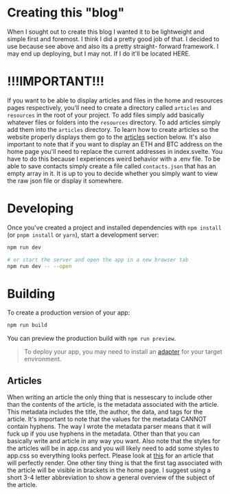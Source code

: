 # Creating this "blog"

When I sought out to create this blog I wanted it to be lightweight and simple first and foremost.
I think I did a pretty good job of that. I decided to use because see above and also its a pretty straight-
forward framework. I may end up deploying, but I may not. If I do it'll be located HERE.

# !!!IMPORTANT!!!

If you want to be able to display articles and files in the home and resources pages respectively, you'll need to create a directory called `articles` and `resources` in the root of your project.
To add files simply add basically whatever files or folders into the `resources` directory.
To add articles simply add them into the `articles` directory. To learn how to create articles so the
website properly displays them go to the [articles](#articles) section below. It's also important to
note that if you want to display an ETH and BTC address on the home page you'll need to replace the current
addresses in index.svelte. You have to do this because I experiences weird behavior with a .env file.
To be able to save contacts simply create a file called `contacts.json` that has an empty array in it.
It is up to you to decide whether you simply want to view the raw json file or display it somewhere.

# Developing

Once you've created a project and installed dependencies with `npm install` (or `pnpm install` or `yarn`), start a development server:

```bash
npm run dev

# or start the server and open the app in a new browser tab
npm run dev -- --open
```

# Building

To create a production version of your app:

```bash
npm run build
```

You can preview the production build with `npm run preview`.

> To deploy your app, you may need to install an [adapter](https://kit.svelte.dev/docs/adapters) for your target environment.

## Articles

When writing an article the only thing that is nessescary to include other than the contents of the article,
is the metadata associated with the article. This metadata includes the title, the author, the data, and
tags for the article. It's important to note that the values for the metadata CANNOT contain hyphens.
The way I wrote the metadata parser means that it will fuck up if you use hyphens in the metadata.
Other than that you can basically write and article in any way you want. Also note that the styles for the
articles will be in app.css and you will likely need to add some styles to app.css so everything looks
perfect. Please look at [this](./articles/ExampleArticle.md) for an article that will perfectly render.
One other tiny thing is that the first tag associated with the article will be visible in brackets in the
home page. I suggest using a short 3-4 letter abbreviation to show a general overview of the subject of the
article.
